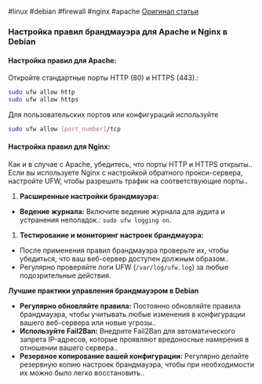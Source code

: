 #linux #debian #firewall #nginx #apache 
[Оригинал статьи](https://shape.host/resources/securing-apache-and-nginx-firewall-configuration-for-web-servers-on-debian)
### Настройка правил брандмауэра для Apache и Nginx в Debian

#### Настройка правил для Apache:
Откройте стандартные порты HTTP (80) и HTTPS (443).:
```bash
sudo ufw allow http
sudo ufw allow https
```
Для пользовательских портов или конфигураций используйте 
```bash
sudo ufw allow [port_number]/tcp
```
#### Настройка правил для Nginx:
Как и в случае с Apache, убедитесь, что порты HTTP и HTTPS открыты..
Если вы используете Nginx с настройкой обратного прокси-сервера, настройте UFW, чтобы разрешить трафик на соответствующие порты..
1. **Расширенные настройки брандмауэра:**


- **Ведение журнала:** Включите ведение журнала для аудита и устранения неполадок.: `sudo ufw logging on`.

1. **Тестирование и мониторинг настроек брандмауэра:**

- После применения правил брандмауэра проверьте их, чтобы убедиться, что ваш веб-сервер доступен должным образом..
- Регулярно проверяйте логи UFW (`/var/log/ufw.log`) за любые подозрительные действия.

**Лучшие практики управления брандмауэром в Debian**

- **Регулярно обновляйте правила:** Постоянно обновляйте правила брандмауэра, чтобы учитывать любые изменения в конфигурации вашего веб-сервера или новые угрозы..
- **Используйте Fail2Ban:** Внедрите Fail2Ban для автоматического запрета IP-адресов, которые проявляют вредоносные намерения в отношении вашего сервера..
- **Резервное копирование вашей конфигурации:** Регулярно делайте резервную копию настроек брандмауэра, чтобы при необходимости их можно было легко восстановить..